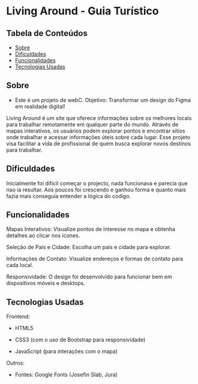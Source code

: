 # Living Around - Guia Turístico 


## Tabela de Conteúdos
- [Sobre](#sobre)
- [Dificuldades](#dificuldades)
- [Funcionalidades](#funcionalidades)
- [Tecnologias Usadas](#tecnologias-usadas)


## Sobre

- Este é um projeto de webC. Objetivo: Transformar um design do Figma em realidade digital!

Living Around é um site que oferece informações sobre os melhores locais para trabalhar remotamente em qualquer parte do mundo. Através de mapas interativos, os usuários podem explorar pontos e encontrar sitios onde trabalhar e acessar informações úteis sobre cada lugar. Esse projeto visa facilitar a vida de profissional de quem busca explorar novos destinos para trabalhar.


## Dificuldades

Inicialmente foi dificil começar o projecto, nada funcionava e parecia que nao ia resultar. Aos poucos foi crescendo e ganhou forma e quanto mais fazia mais conseguia entender a lógica do codigo. 


## Funcionalidades

Mapas Interativos: Visualize pontos de interesse no mapa e obtenha detalhes ao clicar nos ícones.

Seleção de País e Cidade: Escolha um país e cidade para explorar.

Informações de Contato: Visualize endereços e formas de contato para cada local.

Responsividade: O design foi desenvolvido para funcionar bem em dispositivos móveis e desktops.


## Tecnologias Usadas

Frontend:

- HTML5

- CSS3 (com o uso de Bootstrap para responsividade)

- JavaScript (para interações com o mapa)

Outros:

- Fontes: Google Fonts (Josefin Slab, Jura)





